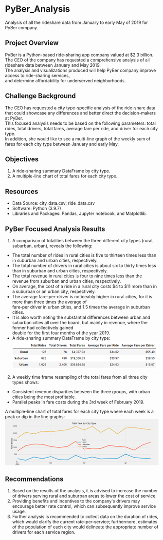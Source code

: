 # PyBer_Analysis
Analysis of all the rideshare data from January to early May of 2019 for PyBer company. 

## Project Overview
PyBer is a Python-based ride-sharing app company valued at $2.3 billion.<br>
The CEO of the company has requested a comprehensive analysis of all rideshare data between January and May 2019.<br>
The analysis and visualizations produced will help PyBer company improve access to ride-sharing services, <br>
and determine affordability for underserved neighborhoods.<br>

## Challenge Background
The CEO has requested a city type-specific analysis of the ride-share data that could showcase any differences and better direct the decision-makers at PyBer.<br>
This focused analysis needs to be based on the following parameters: total rides, total drivers, total fares, average fare per ride, and driver for each city type.<br>
In addition, she would like to see a multi-line graph of the weekly sum of fares for each city type between January and early May.<br>


## Objectives
1. A ride-sharing summary DataFrame by city type.
2. A multiple-line chart of total fares for each city type.

## Resources
- Data Source: city_data.csv; ride_data.csv
- Software: Python (3.9.7) 
- Libraries and Packages: Pandas, Jupyter notebook, and Matplotlib.

## PyBer Focused Analysis Results
1. A comparison of totalities between the three different city types (rural, suburban, urban), reveals the following:
- The total number of rides in rural cities is five to thirteen times less than in suburban and urban cities, respectively. 
- The total number of drivers in rural cities is about six to thirty times less than in suburban and urban cities, respectively.
- The total revenue in rural cities is four to nine times less than the revenue from suburban and urban cities, respectively.
- On average, the cost of a ride in a rural city costs $4 to $11 more than in a suburban or an urban city, respectively.
- The average fare-per-driver is noticeably higher in rural cities, for it is more than three times the average of<br> fare-per driver in urban cities, and 1.5 times the average in suburban cities.
- It is also worth noting the substantial differences between urban and suburban cities all over the board, but mainly in revenue, where the former had collectively gained<br> double for the first four months of the year 2019.<br>
- A ride-sharing summary DataFrame by city type:<br>
![pyber_summary_df](./analysis/pyber_summary_df.png)

2. A weekly time frame resampling of the total fares from all three city types shows:<br>
- Consistent revenue disparities between the three groups, with urban cities being the most profitable.  
- Parallel peaks in fare costs during the 3rd week of February 2019.<br>

A multiple-line chart of total fares for each city type where each week is a peak or dip in the line graphs:<br>
![PyBer Weekly Fares Per City Type Summary](./analysis/PyBer_fare_summary.png)

## Recommendations
1. Based on the results of the analysis, it is advised to increase the number of drivers serving rural and suburban areas to lower the cost of service.
2. Providing benefits and incentives to the company's drivers may encourage better rate control, which can subsequently improve service usage.
3. Further analysis is recommended to collect data on the duration of rides, which would clarify the current rate-per-service; furthermore, estimates of the population of each city would delineate the appropriate number of drivers for each service region. 








